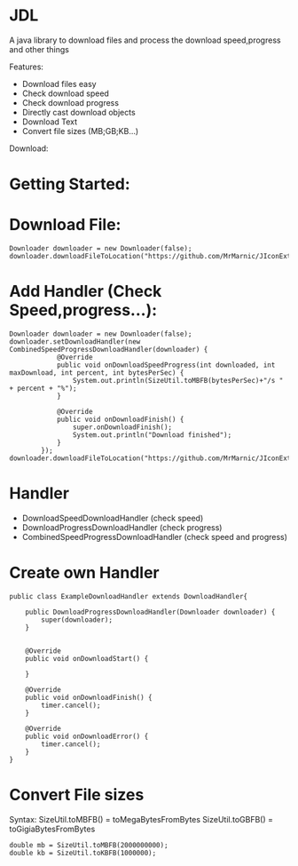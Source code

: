 # JDL
A java library to download files and process the download speed,progress and other things

Features:

- Download files easy
- Check download speed
- Check download progress
- Directly cast download objects
- Download Text
- Convert file sizes (MB;GB;KB...)

Download:



# Getting Started:

# Download File:

```
Downloader downloader = new Downloader(false);
downloader.downloadFileToLocation("https://github.com/MrMarnic/JIconExtract/releases/download/1.0/JIconExtract.jar","C:\\Downloads\\download.zip");
```
# Add Handler (Check Speed,progress...):

```
Downloader downloader = new Downloader(false);
downloader.setDownloadHandler(new CombinedSpeedProgressDownloadHandler(downloader) {
            @Override
            public void onDownloadSpeedProgress(int downloaded, int maxDownload, int percent, int bytesPerSec) {
                System.out.println(SizeUtil.toMBFB(bytesPerSec)+"/s " + percent + "%");
            }

            @Override
            public void onDownloadFinish() {
                super.onDownloadFinish();
                System.out.println("Download finished");
            }
        });
downloader.downloadFileToLocation("https://github.com/MrMarnic/JIconExtract/releases/download/1.0/JIconExtract.jar","C:\\Downloads\\download.zi");
```

# Handler

- DownloadSpeedDownloadHandler (check speed)
- DownloadProgressDownloadHandler (check progress)
- CombinedSpeedProgressDownloadHandler (check speed and progress)

# Create own Handler

```
public class ExampleDownloadHandler extends DownloadHandler{

    public DownloadProgressDownloadHandler(Downloader downloader) {
        super(downloader);
    }


    @Override
    public void onDownloadStart() {
      
    }

    @Override
    public void onDownloadFinish() {
        timer.cancel();
    }

    @Override
    public void onDownloadError() {
        timer.cancel();
    }
}
```

# Convert File sizes

Syntax: SizeUtil.toMBFB() = toMegaBytesFromBytes
        SizeUtil.toGBFB() = toGigiaBytesFromBytes



```
double mb = SizeUtil.toMBFB(2000000000);
double kb = SizeUtil.toKBFB(1000000);
```
